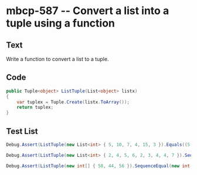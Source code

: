 # mbcp-587 -- Convert a list into a tuple using a function

## Text

Write a function to convert a list to a tuple.

## Code

```csharp
public Tuple<object> ListTuple(List<object> listx) 
{
    var tuplex = Tuple.Create(listx.ToArray());
    return tuplex;
}
```

## Test List

```csharp
Debug.Assert(ListTuple(new List<int> { 5, 10, 7, 4, 15, 3 }).Equals((5, 10, 7, 4, 15, 3)));
```

```csharp
Debug.Assert(ListTuple(new List<int> { 2, 4, 5, 6, 2, 3, 4, 4, 7 }).SequenceEqual(new ValueTuple<int, int, int, int, int, int, int, int, int>(2, 4, 5, 6, 2, 3, 4, 4, 7)));
```

```csharp
Debug.Assert(ListTuple(new int[] { 58, 44, 56 }).SequenceEqual(new int[] { 58, 44, 56 }));
```
